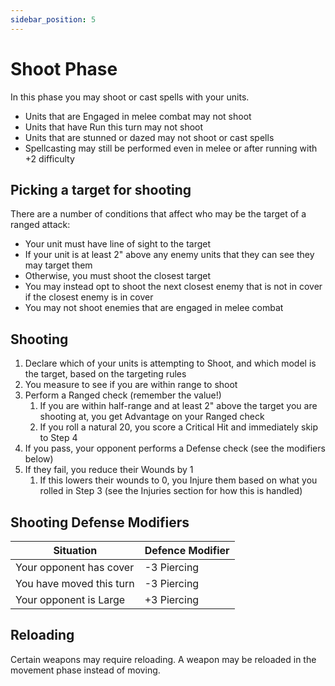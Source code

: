 ```yaml
---
sidebar_position: 5
---
```

# Shoot Phase
In this phase you may shoot or cast spells with your units.
- Units that are Engaged in melee combat may not shoot
- Units that have Run this turn may not shoot
- Units that are stunned or dazed may not shoot or cast spells
- Spellcasting may still be performed even in melee or after running with +2 difficulty

## Picking a target for shooting
There are a number of conditions that affect who may be the target of a ranged attack:
- Your unit must have line of sight to the target
- If your unit is at least 2" above any enemy units that they can see they may target them
- Otherwise, you must shoot the closest target
- You may instead opt to shoot the next closest enemy that is not in cover if the closest enemy is in cover
- You may not shoot enemies that are engaged in melee combat

## Shooting
1. Declare which of your units is attempting to Shoot, and which model is the target, based on the targeting rules
2. You measure to see if you are within range to shoot
3. Perform a Ranged check (remember the value!)
	1. If you are within half-range and at least 2" above the target you are shooting at, you get Advantage on your Ranged check
	2. If you roll a natural 20, you score a Critical Hit and immediately skip to Step 4
4. If you pass, your opponent performs a Defense check (see the modifiers below)
5. If they fail, you reduce their Wounds by 1
	1. If this lowers their wounds to 0, you Injure them based on what you rolled in Step 3 (see the Injuries section for how this is handled)

## Shooting Defense Modifiers
| Situation                | Defence Modifier |
| ------------------------ | ---------------- |
| Your opponent has cover  | -3 Piercing      |
| You have moved this turn | -3 Piercing      |
| Your opponent is Large   | +3 Piercing      |



## Reloading
Certain weapons may require reloading. A weapon may be reloaded in the movement phase instead of moving.